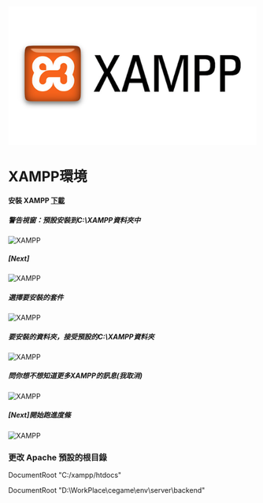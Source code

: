 
![](https://github.com/wdwd2233/Notes/blob/master/Windows/img/XAMPP.png?raw=true)


# XAMPP環境

#### 安裝 XAMPP [下載](https://www.apachefriends.org/zh_tw/index.html)

##### 警告視窗：預設安裝到C:\XAMPP資料夾中
![XAMPP](https://github.com/wdwd2233/Notes/blob/master/Windows/img/XAMPP%20(1)?raw=true)


##### [Next]
![XAMPP](https://github.com/wdwd2233/Notes/blob/master/Windows/img/XAMPP%20(1)?raw=true)


##### 選擇要安裝的套件
![XAMPP](https://github.com/wdwd2233/Notes/blob/master/Windows/img/XAMPP%20(2)?raw=true)


##### 要安裝的資料夾，接受預設的C:\XAMPP資料夾
![XAMPP](https://github.com/wdwd2233/Notes/blob/master/Windows/img/XAMPP%20(3)?raw=true)


##### 問你想不想知道更多XAMPP的訊息(我取消)
![XAMPP](https://github.com/wdwd2233/Notes/blob/master/Windows/img/XAMPP%20(4)?raw=true)

##### [Next]開始跑進度條
![XAMPP](https://github.com/wdwd2233/Notes/blob/master/Windows/img/XAMPP%20(5)?raw=true)



### 更改 Apache 預設的根目錄


DocumentRoot "C:/xampp/htdocs"

DocumentRoot "D:\WorkPlace\cegame\env\server\backend"